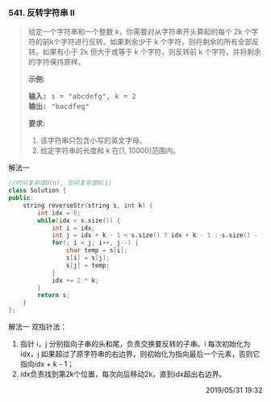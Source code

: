 ### 541. 反转字符串 II

> <div class="content__2ebE"><p>给定一个字符串和一个整数 k，你需要对从字符串开头算起的每个 2k 个字符的前k个字符进行反转。如果剩余少于 k 个字符，则将剩余的所有全部反转。如果有小于 2k 但大于或等于 k 个字符，则反转前 k 个字符，并将剩余的字符保持原样。</p>
> 
> <p><strong>示例:</strong></p>
> 
> <pre><strong>输入:</strong> s = "abcdefg", k = 2
> <strong>输出:</strong> "bacdfeg"
> </pre>
> 
> <p><strong>要求:</strong></p>
> 
> <ol>
> 	<li>该字符串只包含小写的英文字母。</li>
> 	<li>给定字符串的长度和 k 在[1, 10000]范围内。</li>
> </ol>
> </div>

解法一
```cpp
//时间复杂度O(n), 空间复杂度O(1)
class Solution {
public:
    string reverseStr(string s, int k) {
        int idx = 0;
        while(idx < s.size()) {
            int i = idx;
            int j = idx + k - 1 < s.size() ? idx + k - 1 : s.size() - 1;
            for(; i < j; i++, j--) {
                char temp = s[i];
                s[i] = s[j];
                s[j] = temp;
            }
            idx += 2 * k;
        }
        return s;
    }
};
```

解法一
双指针法：
1. 指针 i，j 分别指向子串的头和尾，负责交换要反转的子串。i 每次初始化为idx，j 如果超过了原字符串的右边界，则初始化为指向最后一个元素，否则它指向idx + k - 1；
2. idx负责找到第2k个位置，每次向后移动2k，直到idx超出右边界。


<div style="text-align: right"> 2019/05/31 19:32 </div>